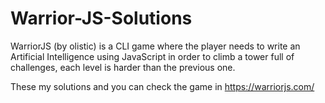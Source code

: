 # Warrior-JS-Solutions

WarriorJS (by olistic) is a CLI game where the player needs to write an Artificial Intelligence using JavaScript in order to climb a tower full of challenges, each level is harder than the previous one.

These my solutions and you can check the game in https://warriorjs.com/
